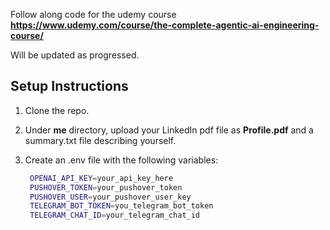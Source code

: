 Follow along code for the udemy course **https://www.udemy.com/course/the-complete-agentic-ai-engineering-course/**

Will be updated as progressed.

## Setup Instructions

1. Clone the repo.
2. Under **me** directory, upload your LinkedIn pdf file as **Profile.pdf** and a summary.txt file describing yourself.
3. Create an .env file with the following variables:

   ```bash
    OPENAI_API_KEY=your_api_key_here
    PUSHOVER_TOKEN=your_pushover_token
    PUSHOVER_USER=your_pushover_user_key
    TELEGRAM_BOT_TOKEN=you_telegram_bot_token
    TELEGRAM_CHAT_ID=your_telegram_chat_id
   ```


